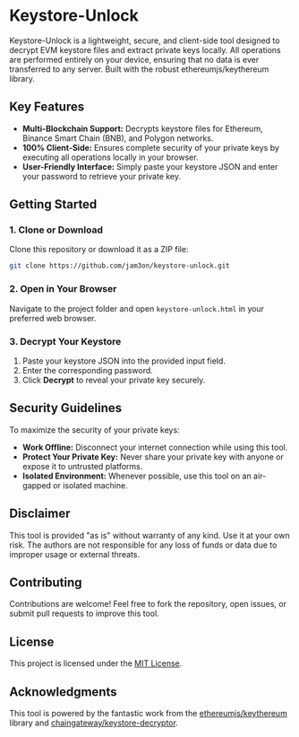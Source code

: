 # Keystore-Unlock

Keystore-Unlock is a lightweight, secure, and client-side tool designed to decrypt EVM keystore files and extract private keys locally. All operations are performed entirely on your device, ensuring that no data is ever transferred to any server. Built with the robust ethereumjs/keythereum library.

## Key Features

- **Multi-Blockchain Support:** Decrypts keystore files for Ethereum, Binance Smart Chain (BNB), and Polygon networks.
- **100% Client-Side:** Ensures complete security of your private keys by executing all operations locally in your browser.
- **User-Friendly Interface:** Simply paste your keystore JSON and enter your password to retrieve your private key.

## Getting Started

### 1. Clone or Download

Clone this repository or download it as a ZIP file:

```bash
git clone https://github.com/jam3on/keystore-unlock.git
```

### 2. Open in Your Browser

Navigate to the project folder and open `keystore-unlock.html` in your preferred web browser.

### 3. Decrypt Your Keystore

1. Paste your keystore JSON into the provided input field.
2. Enter the corresponding password.
3. Click **Decrypt** to reveal your private key securely.

## Security Guidelines

To maximize the security of your private keys:

- **Work Offline:** Disconnect your internet connection while using this tool.
- **Protect Your Private Key:** Never share your private key with anyone or expose it to untrusted platforms.
- **Isolated Environment:** Whenever possible, use this tool on an air-gapped or isolated machine.

## Disclaimer

This tool is provided "as is" without warranty of any kind. Use it at your own risk. The authors are not responsible for any loss of funds or data due to improper usage or external threats.

## Contributing

Contributions are welcome! Feel free to fork the repository, open issues, or submit pull requests to improve this tool.

## License

This project is licensed under the [MIT License](LICENSE).

## Acknowledgments

This tool is powered by the fantastic work from the [ethereumjs/keythereum](https://github.com/ethereumjs/keythereum) library and [chaingateway/keystore-decryptor](https://github.com/chaingateway/keystore-decryptor).